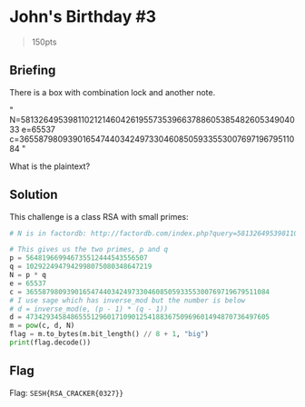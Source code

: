 # John's Birthday #3
> 150pts

## Briefing
There is a box with combination lock and another note.

" N=581326495398110212146042619557353966378860538548260534904033 e=65537 c=365587980939016547440342497330460850593355300769719679511084 "

What is the plaintext?

## Solution
This challenge is a class RSA with small primes:

```python
# N is in factordb: http://factordb.com/index.php?query=581326495398110212146042619557353966378860538548260534904033

# This gives us the two primes, p and q
p = 564819669946735512444543556507
q = 1029224947942998075080348647219
N = p * q
e = 65537
c = 365587980939016547440342497330460850593355300769719679511084
# I use sage which has inverse_mod but the number is below
# d = inverse_mod(e, (p - 1) * (q - 1))
d = 473429345848655512960171090125418836750969601494870736497605
m = pow(c, d, N)
flag = m.to_bytes(m.bit_length() // 8 + 1, "big")
print(flag.decode())
```

## Flag
Flag: `SESH{RSA_CRACKER{0327}}`